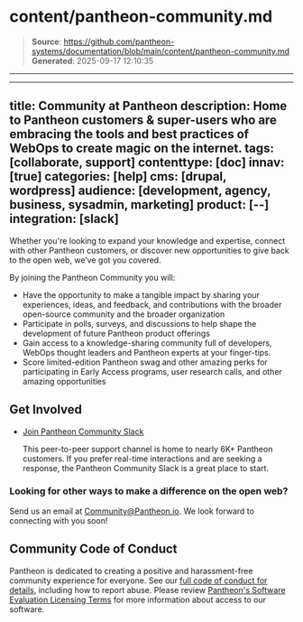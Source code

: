 # content/pantheon-community.md

> **Source**: https://github.com/pantheon-systems/documentation/blob/main/content/pantheon-community.md
> **Generated**: 2025-09-17 12:10:35

---

---
title: Community at Pantheon
description: Home to Pantheon customers & super-users who are embracing the tools and best practices of WebOps to create magic on the internet.
tags: [collaborate, support]
contenttype: [doc]
innav: [true]
categories: [help]
cms: [drupal, wordpress]
audience: [development, agency, business, sysadmin, marketing]
product: [--]
integration: [slack]
---

Whether you're looking to expand your knowledge and expertise, connect with other Pantheon customers, or discover new opportunities to give back to the open web, we’ve got you covered.

By joining the Pantheon Community you will:

- Have the opportunity to make a tangible impact by sharing your experiences, ideas, and feedback, and contributions with the broader open-source community and the broader organization
- Participate in polls, surveys, and discussions to help shape the development of future Pantheon product offerings
- Gain access to a knowledge-sharing community full of developers, WebOps thought leaders and Pantheon experts at your finger-tips.
- Score limited-edition Pantheon swag and other amazing perks for participating in Early Access programs, user research calls, and other amazing opportunities

## Get Involved

- [Join Pantheon Community Slack](http://slackin.pantheon.io)

  This peer-to-peer support channel is home to nearly 6K+ Pantheon customers. If you prefer real-time interactions and are seeking a response, the Pantheon Community Slack is a great place to start.

### Looking for other ways to make a difference on the open web?

Send us an email at Community@Pantheon.io. We look forward to connecting with you soon!

## Community Code of Conduct

Pantheon is dedicated to creating a positive and harassment-free community experience for everyone. See our [full code of conduct for details](/code-of-conduct), including how to report abuse. Please review [Pantheon's Software Evaluation Licensing Terms](https://legal.pantheon.io/#contract-hkqlbwpxo) for more information about access to our software.
